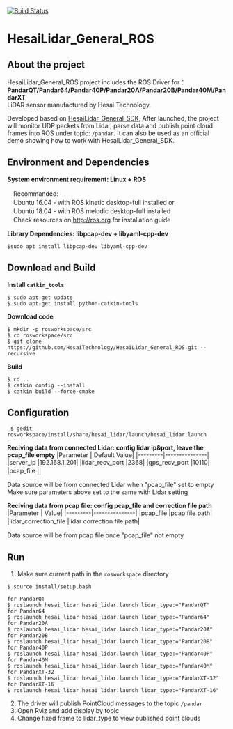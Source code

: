 [![Build Status](https://travis-ci.org/amc-nu/HesaiLidar_Pandar64_ros.svg?branch=master)](https://travis-ci.org/amc-nu/HesaiLidar_Pandar64_ros)

# HesaiLidar_General_ROS

## About the project
HesaiLidar_General_ROS project includes the ROS Driver for：  
**PandarQT/Pandar64/Pandar40P/Pandar20A/Pandar20B/Pandar40M/PandarXT**  
LiDAR sensor manufactured by Hesai Technology.  

Developed based on [HesaiLidar_General_SDK](https://github.com/HesaiTechnology/HesaiLidar_General_SDK), After launched, the project will monitor UDP packets from Lidar,     parse data and publish point cloud frames into ROS under topic: ```/pandar```. It can also be used as an official demo showing how to work with HesaiLidar_General_SDK.

## Environment and Dependencies
**System environment requirement: Linux + ROS**  

　Recommanded:  
　Ubuntu 16.04 - with ROS kinetic desktop-full installed or  
　Ubuntu 18.04 - with ROS melodic desktop-full installed  
　Check resources on http://ros.org for installation guide 
 
**Library Dependencies: libpcap-dev + libyaml-cpp-dev**  
```
$sudo apt install libpcap-dev libyaml-cpp-dev
```

## Download and Build

**Install `catkin_tools`**
```
$ sudo apt-get update
$ sudo apt-get install python-catkin-tools
```
**Download code**  
```
$ mkdir -p rosworkspace/src
$ cd rosworkspace/src
$ git clone https://github.com/HesaiTechnology/HesaiLidar_General_ROS.git --recursive
```
**Build**
```
$ cd ..
$ catkin config --install
$ catkin build --force-cmake
```

## Configuration 
```
 $ gedit rosworkspace/install/share/hesai_lidar/launch/hesai_lidar.launch
```
**Reciving data from connected Lidar: config lidar ip&port, leave the pcap_file empty**
|Parameter | Default Value|
|---------|---------------|
|server_ip |192.168.1.201|
|lidar_recv_port |2368|
|gps_recv_port  |10110|
|pcap_file ||　　

Data source will be from connected Lidar when "pcap_file" set to empty
Make sure parameters above set to the same with Lidar setting

**Reciving data from pcap file: config pcap_file and correction file path**
|Parameter | Value|
|---------|---------------|
|pcap_file |pcap file path|
|lidar_correction_file |lidar correction file path|　

Data source will be from pcap file once "pcap_file" not empty 


## Run

1. Make sure current path in the `rosworkspace` directory
```
$ source install/setup.bash
```
```
for PandarQT
$ roslaunch hesai_lidar hesai_lidar.launch lidar_type:="PandarQT"
for Pandar64
$ roslaunch hesai_lidar hesai_lidar.launch lidar_type:="Pandar64"
for Pandar20A
$ roslaunch hesai_lidar hesai_lidar.launch lidar_type:="Pandar20A"
for Pandar20B
$ roslaunch hesai_lidar hesai_lidar.launch lidar_type:="Pandar20B"
for Pandar40P
$ roslaunch hesai_lidar hesai_lidar.launch lidar_type:="Pandar40P"
for Pandar40M
$ roslaunch hesai_lidar hesai_lidar.launch lidar_type:="Pandar40M"
for PandarXT-32
$ roslaunch hesai_lidar hesai_lidar.launch lidar_type:="PandarXT-32"
for PandarXT-16
$ roslaunch hesai_lidar hesai_lidar.launch lidar_type:="PandarXT-16"
```
2. The driver will publish PointCloud messages to the topic `/pandar`  
3. Open Rviz and add display by topic  
4. Change fixed frame to lidar_type to view published point clouds  
